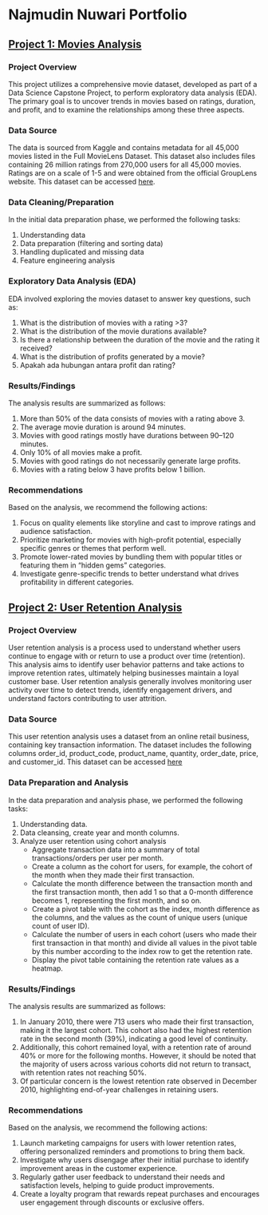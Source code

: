 # **Najmudin Nuwari Portfolio**
## [Project 1: Movies Analysis](https://github.com/Najmudin05/data-analysis-project-python/blob/main/Project_Movie_Analysis.ipynb)

### Project Overview 
This project utilizes a comprehensive movie dataset, developed as part of a Data Science Capstone Project, to perform exploratory data analysis (EDA). The primary goal is to uncover trends in movies based on ratings, duration, and profit, and to examine the relationships among these three aspects.

### Data Source
The data is sourced from Kaggle and contains metadata for all 45,000 movies listed in the Full MovieLens Dataset. This dataset also includes files containing 26 million ratings from 270,000 users for all 45,000 movies. Ratings are on a scale of 1-5 and were obtained from the official GroupLens website. This dataset can be accessed [here](https://www.kaggle.com/datasets/rounakbanik/the-movies-dataset).

### Data Cleaning/Preparation
In the initial data preparation phase, we performed the following tasks:
1. Understanding data
2. Data preparation (filtering and sorting data)
3. Handling duplicated and missing data
4. Feature engineering analysis

### Exploratory Data Analysis (EDA)
EDA involved exploring the movies dataset to answer key questions, such as:
1. What is the distribution of movies with a rating >3?
2. What is the distribution of the movie durations available?
3. Is there a relationship between the duration of the movie and the rating it received?
4. What is the distribution of profits generated by a movie?
5. Apakah ada hubungan antara profit dan rating?

### Results/Findings
The analysis results are summarized as follows:
1. More than 50% of the data consists of movies with a rating above 3.
2. The average movie duration is around 94 minutes.
3. Movies with good ratings mostly have durations between 90–120 minutes.
4. Only 10% of all movies make a profit.
5. Movies with good ratings do not necessarily generate large profits.
6. Movies with a rating below 3 have profits below 1 billion.

### Recommendations
Based on the analysis, we recommend the following actions:
1. Focus on quality elements like storyline and cast to improve ratings and audience satisfaction.
2. Prioritize marketing for movies with high-profit potential, especially specific genres or themes that perform well.
3. Promote lower-rated movies by bundling them with popular titles or featuring them in “hidden gems” categories.
4. Investigate genre-specific trends to better understand what drives profitability in different categories.


## [Project 2: User Retention Analysis](https://github.com/Najmudin05/data-analysis-project-python/blob/main/Project_User_Retention_Cohort.ipynb)

### Project Overview 
User retention analysis is a process used to understand whether users continue to engage with or return to use a product over time (retention). This analysis aims to identify user behavior patterns and take actions to improve retention rates, ultimately helping businesses maintain a loyal customer base. User retention analysis generally involves monitoring user activity over time to detect trends, identify engagement drivers, and understand factors contributing to user attrition.

### Data Source
This user retention analysis uses a dataset from an online retail business, containing key transaction information. The dataset includes the following columns order_id, product_code, product_name, quantity, order_date, price, and customer_id. This dataset can be accessed [here](https://github.com/Najmudin05/data-analysis-project-python/blob/main/Online%20Retail%20Data.csv)

### Data Preparation and Analysis
In the data preparation and analysis phase, we performed the following tasks:
1. Understanding data.
2. Data cleansing, create year and month columns.
3. Analyze user retention using cohort analysis 
	- Aggregate transaction data into a summary of total transactions/orders per user per month.
	- Create a column as the cohort for users, for example, the cohort of the month when they made their first transaction.
	- Calculate the month difference between the transaction month and the first transaction month, then add 1 so that a 0-month difference becomes 1, representing the first month, and so on.
	- Create a pivot table with the cohort as the index, month difference as the columns, and the values as the count of unique users (unique count of user ID).
	- Calculate the number of users in each cohort (users who made their first transaction in that month) and divide all values in the pivot table by this number according to the index row to get the retention rate.
	- Display the pivot table containing the retention rate values as a heatmap.

### Results/Findings
The analysis results are summarized as follows:
1. In January 2010, there were 713 users who made their first transaction, making it the largest cohort. This cohort also had the highest retention rate in the second month (39%), indicating a good level of continuity.
2. Additionally, this cohort remained loyal, with a retention rate of around 40% or more for the following months. However, it should be noted that the majority of users across various cohorts did not return to transact, with retention rates not reaching 50%.
3. Of particular concern is the lowest retention rate observed in December 2010, highlighting end-of-year challenges in retaining users.

### Recommendations
Based on the analysis, we recommend the following actions:
1. Launch marketing campaigns for users with lower retention rates, offering personalized reminders and promotions to bring them back.
2. Investigate why users disengage after their initial purchase to identify improvement areas in the customer experience.
3. Regularly gather user feedback to understand their needs and satisfaction levels, helping to guide product improvements.
4. Create a loyalty program that rewards repeat purchases and encourages user engagement through discounts or exclusive offers.
